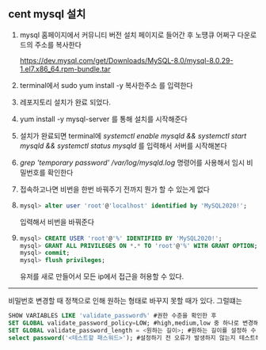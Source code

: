 ## cent mysql 설치

1. mysql 홈페이지에서 커뮤니티 버전 설치 페이지로 들어간 후 노떙큐 어쩌구 다운로드의 주소를 복사한다

   https://dev.mysql.com/get/Downloads/MySQL-8.0/mysql-8.0.29-1.el7.x86_64.rpm-bundle.tar

2. terminal에서 sudo yum install -y 복사한주소    를 입력한다

3. 레포지토리 설치가 완료 되었다.

4. yum install -y mysql-server 를 통해 설치를 시작해준다

5. 설치가 완료되면 terminal에 *systemctl enable mysqld && systemctl start mysqld && systemctl status mysqld* 를 입력해서 서버를 시작해본다

6. *grep 'temporary password' /var/log/mysqld.log* 명령어를 사용해서 임시 비밀번호를 확인한다

7. 접속하고나면 비번을 한번 바꿔주기 전까지 뭔가 할 수 있는게 없다

8. ```sql
   mysql> alter user 'root'@'localhost' identified by 'MySQL2020!';
   ```

   입력해서 비번을 바꿔준다

9. ```sql
   mysql> CREATE USER 'root'@'%' IDENTIFIED BY 'MySQL2020!';
   mysql> GRANT ALL PRIVILEGES ON *.* TO 'root'@'%' WITH GRANT OPTION;
   mysql> commit;
   mysql> flush privileges;
   ```

   유저를 새로 만들어서 모든 ip에서 접근을 허용할 수 있다.





<hr/>

비밀번호 변경할 때 정책으로 인해 원하는 형태로 바꾸지 못할 때가 있다. 그럴떄는 

```sql
SHOW VARIABLES LIKE 'validate_password%' #권한 수준을 확인한 후
SET GLOBAL validate_password_policy=LOW; #high,medium,low 중 하나로 변경해준다.
SET GLOBAL validate_password_length = <원하는 길이>; #원하는 길이를 설정하 수 있다.
select password('<테스트할 패스워드>'); #설정하기 전 오류가 발생하지 않는지 테스트해볼 수 있다.
```

